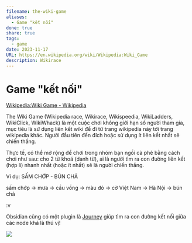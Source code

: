 ```yaml
---
filename: the-wiki-game
aliases:
  - Game "kết nối"
done: true
share: true
tags:
  - game
date: 2023-11-17
URL: https://en.wikipedia.org/wiki/Wikipedia:Wiki_Game
description: Wikirace
---
```


# Game "kết nối"

[Wikipedia:Wiki Game - Wikipedia](https://en.wikipedia.org/wiki/Wikipedia:Wiki_Game)

The Wiki Game (Wikipedia race, Wikirace, Wikispeedia, WikiLadders, WikiClick, WikiWhack) là một cuộc chơi không giới hạn số người tham gia, mục tiêu là sử dụng liên kết wiki để đi từ trang wikipedia này tới trang wikipedia khác. Người đầu tiên đến đích hoặc sử dụng ít liên kết nhất sẽ chiến thắng.

Thực tế, có thể mở rộng để chơi trong nhóm bạn ngồi cà phê bằng cách chơi như sau: cho 2 từ khoá (danh từ), ai là người tìm ra con đường liên kết (hợp lí) nhanh nhất (hoặc ít nhất) sẽ là người chiến thắng.

Ví dụ: SẤM CHỚP - BÚN CHẢ

sấm chớp → mưa → cầu vồng → màu đỏ → cờ Việt Nam → Hà Nội → bún chả

:v

Obsidian cũng có một plugin là [Journey](https://github.com/akaalias/obsidian-journey-plugin) giúp tìm ra con đường kết nối giữa các node khá là thú vị!

![](https://i.imgur.com/Jbh3S6O.png)
